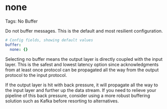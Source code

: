 # none

Tags: No Buffer

Do not buffer messages. This is the default and most resilient configuration.

```yaml
# Config fields, showing default values
buffer:
  none: {}
```

Selecting no buffer means the output layer is directly coupled with the input layer. This is the safest and lowest latency option since acknowledgments from at least once protocol can be propagated all the way from the output protocol to the input protocol.

If the output layer is hit with back pressure, it will propagate all the way to the input layer and further up the data stream. If you need to relieve your pipeline of this back pressure, consider using a more robust buffering solution such as Kafka before resorting to alternatives.